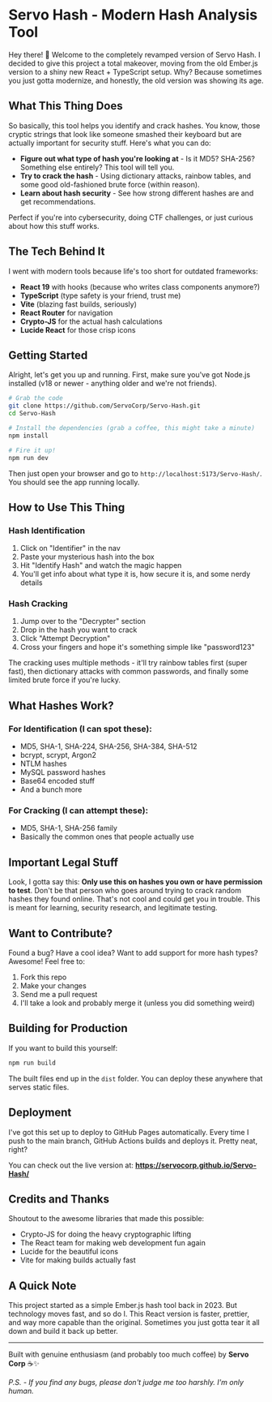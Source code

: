 # Servo Hash - Modern Hash Analysis Tool

Hey there! 👋 Welcome to the completely revamped version of Servo Hash. I decided to give this project a total makeover, moving from the old Ember.js version to a shiny new React + TypeScript setup. Why? Because sometimes you just gotta modernize, and honestly, the old version was showing its age.

## What This Thing Does

So basically, this tool helps you identify and crack hashes. You know, those cryptic strings that look like someone smashed their keyboard but are actually important for security stuff. Here's what you can do:

- **Figure out what type of hash you're looking at** - Is it MD5? SHA-256? Something else entirely? This tool will tell you.
- **Try to crack the hash** - Using dictionary attacks, rainbow tables, and some good old-fashioned brute force (within reason).
- **Learn about hash security** - See how strong different hashes are and get recommendations.

Perfect if you're into cybersecurity, doing CTF challenges, or just curious about how this stuff works.

## The Tech Behind It

I went with modern tools because life's too short for outdated frameworks:

- **React 19** with hooks (because who writes class components anymore?)
- **TypeScript** (type safety is your friend, trust me)
- **Vite** (blazing fast builds, seriously)
- **React Router** for navigation
- **Crypto-JS** for the actual hash calculations
- **Lucide React** for those crisp icons

## Getting Started

Alright, let's get you up and running. First, make sure you've got Node.js installed (v18 or newer - anything older and we're not friends).

```bash
# Grab the code
git clone https://github.com/ServoCorp/Servo-Hash.git
cd Servo-Hash

# Install the dependencies (grab a coffee, this might take a minute)
npm install

# Fire it up!
npm run dev
```

Then just open your browser and go to `http://localhost:5173/Servo-Hash/`. You should see the app running locally.

## How to Use This Thing

### Hash Identification
1. Click on "Identifier" in the nav
2. Paste your mysterious hash into the box
3. Hit "Identify Hash" and watch the magic happen
4. You'll get info about what type it is, how secure it is, and some nerdy details

### Hash Cracking
1. Jump over to the "Decrypter" section
2. Drop in the hash you want to crack
3. Click "Attempt Decryption"
4. Cross your fingers and hope it's something simple like "password123"

The cracking uses multiple methods - it'll try rainbow tables first (super fast), then dictionary attacks with common passwords, and finally some limited brute force if you're lucky.

## What Hashes Work?

### For Identification (I can spot these):
- MD5, SHA-1, SHA-224, SHA-256, SHA-384, SHA-512
- bcrypt, scrypt, Argon2
- NTLM hashes
- MySQL password hashes
- Base64 encoded stuff
- And a bunch more

### For Cracking (I can attempt these):
- MD5, SHA-1, SHA-256 family
- Basically the common ones that people actually use

## Important Legal Stuff

Look, I gotta say this: **Only use this on hashes you own or have permission to test**. Don't be that person who goes around trying to crack random hashes they found online. That's not cool and could get you in trouble. This is meant for learning, security research, and legitimate testing.

## Want to Contribute?

Found a bug? Have a cool idea? Want to add support for more hash types? Awesome! Feel free to:

1. Fork this repo
2. Make your changes
3. Send me a pull request
4. I'll take a look and probably merge it (unless you did something weird)

## Building for Production

If you want to build this yourself:

```bash
npm run build
```

The built files end up in the `dist` folder. You can deploy these anywhere that serves static files.

## Deployment

I've got this set up to deploy to GitHub Pages automatically. Every time I push to the main branch, GitHub Actions builds and deploys it. Pretty neat, right?

You can check out the live version at: **https://servocorp.github.io/Servo-Hash/**

## Credits and Thanks

Shoutout to the awesome libraries that made this possible:
- Crypto-JS for doing the heavy cryptographic lifting
- The React team for making web development fun again
- Lucide for the beautiful icons
- Vite for making builds actually fast

## A Quick Note

This project started as a simple Ember.js hash tool back in 2023. But technology moves fast, and so do I. This React version is faster, prettier, and way more capable than the original. Sometimes you just gotta tear it all down and build it back up better.

---

Built with genuine enthusiasm (and probably too much coffee) by **Servo Corp** ☕✨

*P.S. - If you find any bugs, please don't judge me too harshly. I'm only human.*
